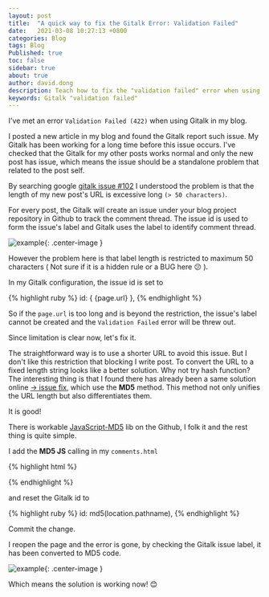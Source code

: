 ```yaml
---
layout: post
title:  "A quick way to fix the Gitalk Error: Validation Failed"
date:   2021-03-08 10:27:13 +0800
categories: Blog
tags: Blog
Published: true
toc: false
sidebar: true
about: true
author: david.dong
description: Teach how to fix the "validation failed" error when using Gitalk.
keywords: Gitalk "validation failed"
---
```

I've met an error `Validation Failed (422)` when using Gitalk in my blog. 

I posted a new article in my blog and found the Gitalk report such issue. My Gitalk has been working for a long time before this issue occurs. I've checked that the Gitalk for my other posts works normal and only the new post has issue, which means the issue should be a standalone problem that related to the post self. 

By searching google [gitalk issue #102](https://github.com/gitalk/gitalk/issues/102) I understood the problem is that the length of my new post's URL is excessive long `(> 50 characters)`. 

For every post, the Gitalk will create an issue under your blog project repository in Github to track the comment thread. The issue id is used to form the issue's label and Gitalk uses the label to identify comment thread. 

![example]({{site.baseurl}}/assets/image/web-gitalk-fix-01.PNG "example"){: .center-image }

However the problem here is that label length is restricted to maximum 50 characters ( Not sure if it is a hidden rule or a BUG here 😕 ).

In my Gitalk configuration, the issue id is set to 

{% highlight ruby %}
id: { {page.url} },
{% endhighlight %}

So if the `page.url` is too long and is beyond the restriction, the issue's label cannot be created and the `Validation Failed` error will be threw out.

Since limitation is clear now, let's fix it.    <br> 

The straightforward way is to use a shorter URL to avoid this issue. But I don't like this restriction that blocking I write post. To convert the URL to a fixed length string looks like a better solution. Why not try hash function? The interesting thing is that I found there has already been a same solution online [-> issue fix](https://blog.csdn.net/death05/article/details/83618887), which use the **MD5** method. This method not only unifies the URL length but also differentiates them.

It is good! 

There is workable [JavaScript-MD5](https://github.com/blueimp/JavaScript-MD5) lib on the Github, I folk it and the rest thing is quite simple.

I add the **MD5 JS** calling in my `comments.html` 

{% highlight html %}
<script type="text/javascript" src="{{site.baseurl}}/assets/js/md5.min.js"></script>
{% endhighlight %}

and reset the Gitalk id to 

{% highlight ruby %}
id: md5(location.pathname),
{% endhighlight %}

Commit the change. 

I reopen the page and the error is gone, by checking the Gitalk issue label, it has been converted to MD5 code. 

![example]({{site.baseurl}}/assets/image/web-gitalk-fix-02.PNG "example"){: .center-image }

Which means the solution is working now! 😊



 